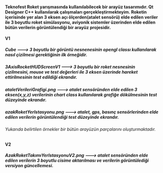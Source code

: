 <h4> Teknofest Roket yarışmasında kullanılabilecek bir arayüz tasarımıdır. Qt Designer C++ kullanılarak çalışmaları gerçekleştirmekteyim. 
  Roketin içerisinde yer alan 3 eksen açı ölçerden(atalet sensörü) elde edilen veriler ile 3 boyutlu roket simülasyonu, aviyonik sistemler üzerinden elde edilen bütün verilerin 
görüntülendiği bir arayüz projesidir.</h4>

<h4>V1</h4>
<h5> Cube ---> 3 boyutlu bir görüntü nesnenesinin opengl classı kullanılarak nasıl çizilmesi gerektiğinin ilk örneğidir.</h5>
<h5> 3AxisRocketHUDScreenV1 ---> 3 boyutlu bir roket nesnesinin çizilmesini, mouse ve test değerleri ile 3 eksen üzerinde hareket ettirilmesinin test edildiği ekrandır.</h5>
<h5> ataletVerileriGrafigi.png ---> atalet sensöründen elde edilen 3 eksen(x,y,z) verilerinin chart class kullanılarak grafiğe dökülmesinin test düzeyinde ekrandır.</h5>
<h5> azakRoketYerIstasyonu.png ---> atalet, gps, basınç sensörlerinden elde edilen verilerin görüntülendiği test düzeyinde ekrandır.</h5>
<h6> Yukarıda belirtilen örnekler bir bütün arayüzün parçalarını oluşturmaktadır.</h6>

<h4>V2</h4>
<h5> AzakRoketTakımıYerIstasyonuV2.png ---> atalet sensöründen elde edilen verilerin 3 boyutlu cisime aktarılması ve verilerin görüntülediği versiyon güncellemesi.</h5>



